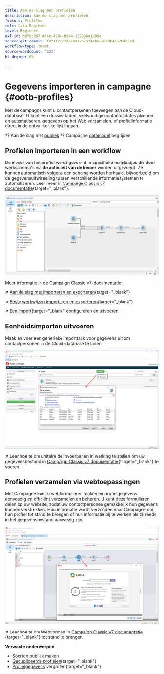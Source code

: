 ```yaml
---
title: Aan de slag met profielen
description: Aan de slag met profielen
feature: Profiles
role: Data Engineer
level: Beginner
exl-id: b0f8c057-dd4e-4284-b5a4-157986a1d95a
source-git-commit: f071fc227dac6d72873744ba56eb0b4b676de5dd
workflow-type: tm+mt
source-wordcount: '321'
ht-degree: 0%

---
```


# Gegevens importeren in campagne {#ootb-profiles}

Met de campagne kunt u contactpersonen toevoegen aan de Cloud-database. U kunt een dossier laden, veelvoudige contactupdates plannen en automatiseren, gegevens op het Web verzamelen, of profielinformatie direct in de ontvankelijke lijst ingaan.

?? Aan de slag met [publiek](audiences.md)
?? Campagne [datamodel](../dev/datamodel.md) begrijpen

## Profielen importeren in een workflow

De invoer van het profiel wordt gevormd in specifieke malplaatjes die door werkschema&#39;s via **de activiteit van de Invoer** worden uitgevoerd. Ze kunnen automatisch volgens een schema worden herhaald, bijvoorbeeld om de gegevensuitwisseling tussen verschillende informatiesystemen te automatiseren. Leer meer in [Campaign Classic v7 documentatie](https://experienceleague.adobe.com/docs/campaign-classic/using/getting-started/importing-and-exporting-data/import-export-workflows.html){target=&quot;_blank&quot;}.

![](assets/import-wf.png)

Meer informatie in de Campaign Classic v7-documentatie:

↗️ [Aan de slag met importeren en exporteren](https://experienceleague.adobe.com/docs/campaign-classic/using/getting-started/importing-and-exporting-data/get-started-data-import-export.html){target=&quot;_blank&quot;}

↗️ [Beste werkwijzen importeren en exporteren](https://experienceleague.adobe.com/docs/campaign-classic/using/getting-started/importing-and-exporting-data/best-practices/import-export-best-practices.html){target=&quot;_blank&quot;}

↗️ [Een import](https://experienceleague.adobe.com/docs/campaign-classic/using/getting-started/importing-and-exporting-data/generic-imports-exports/executing-import-jobs.html){target=&quot;_blank&quot; configureren en uitvoeren

## Eenheidsimporten uitvoeren

Maak en voer een generieke importtaak voor gegevens uit om contactpersonen in de Cloud-database te laden.

![](assets/new-import.png)

↗️ Leer hoe te om unitaire de invoerbanen in werking te stellen om uw gegevensbestand in [Campaign Classic v7 documentatie](https://experienceleague.adobe.com/docs/campaign-classic/using/getting-started/importing-and-exporting-data/generic-imports-exports/about-generic-imports-exports.html){target=&quot;_blank&quot;} te voeren.

## Profielen verzamelen via webtoepassingen

Met Campagne kunt u webformulieren maken en profielgegevens eenvoudig en efficiënt verzamelen en beheren. U kunt deze formulieren delen op uw website, zodat uw contactpersonen gemakkelijk hun gegevens kunnen verstrekken. Hun informatie wordt verzonden naar Campagne om hun profiel tot stand te brengen of hun informatie bij te werken als zij reeds in het gegevensbestand aanwezig zijn.

![](assets/web-form-page.png)

↗️ Leer hoe te om Webvormen in [Campaign Classic v7 documentatie ](https://experienceleague.adobe.com/docs/campaign-classic/using/designing-content/web-forms/about-web-forms.html){target=&quot;_blank&quot;} tot stand te brengen.

**Verwante onderwerpen**

* [Soorten publiek maken](audiences.md)
* [Gedupliceerde profielen](https://experienceleague.adobe.com/docs/campaign-classic/using/automating-with-workflows/use-cases/data-management/deduplication-merge.html){target=&quot;_blank&quot;}
* [Profielgegevens](https://experienceleague.adobe.com/docs/campaign-classic/using/automating-with-workflows/use-cases/data-management/enriching-data.html) vergroten{target=&quot;_blank&quot;}
